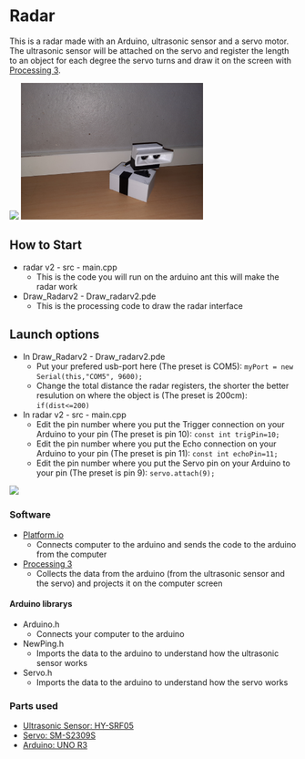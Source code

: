 # Radar
This is a radar made with an Arduino, ultrasonic sensor and a servo motor. The ultrasonic sensor will be attached on the servo and register the length to an object for each degree the servo turns and draw it on the screen with [Processing 3](https://processing.org/download/). 

<img src="Draw_Radarv2/Skärmbild%202020-11-24%20093200.png" width=400> <img src="Draw_Radarv2/20201124_093821.jpg" width=320> 



## How to Start
- radar v2 - src - main.cpp
  - This is the code you will run on the arduino ant this will make the radar work
- Draw_Radarv2 - Draw_radarv2.pde
  - This is the processing code to draw the radar interface
  
## Launch options
- In Draw_Radarv2 - Draw_radarv2.pde
  - Put your prefered usb-port here (The preset is COM5): `myPort = new Serial(this,"COM5", 9600);`
  - Change the total distance the radar registers, the shorter the better resulution on where the object is (The preset is 200cm): `if(dist<=200)`
- In radar v2 - src - main.cpp
  - Edit the pin number where you put the Trigger connection on your Arduino to your pin (The preset is pin 10): `const int trigPin=10;`
  - Edit the pin number where you put the Echo connection on your Arduino to your pin (The preset is pin 11): `const int echoPin=11;`
  - Edit the pin number where you put the Servo pin on your Arduino to your pin (The preset is pin 9): `servo.attach(9);`
  
<img src="Draw_Radarv2/Skärmbild (3).png" width=500>  
  
### Software
- [Platform.io](https://platformio.org/install/ide?install=vscode)
  - Connects computer to the arduino and sends the code to the arduino from the computer
- [Processing 3](https://processing.org/download/)
  - Collects the data from the arduino (from the ultrasonic sensor and the servo) and projects it on the computer screen
#### Arduino librarys
- Arduino.h
  - Connects your computer to the arduino
- NewPing.h
  - Imports the data to the arduino to understand how the ultrasonic sensor works
- Servo.h
  - Imports the data to the arduino to understand how the servo works
  
### Parts used
- [Ultrasonic Sensor: HY-SRF05](https://www.electrokit.com/produkt/avstandsmatare-ultraljud-hy-srf05-2-450cm/) 
- [Servo: SM-S2309S](https://www.amazon.com/SpingRC-SM-S2309S-Micro-analog-plastic/dp/B01CV7CPL6)
- [Arduino: UNO R3](https://www.electrokit.com/produkt/arduino-uno-mega328-rev-3/)
